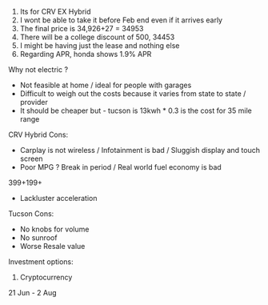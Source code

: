 1. Its for CRV EX Hybrid
2. I wont be able to take it before Feb end even if it arrives early
3. The final price is 34,926+27 = 34953
4. There will be a college discount of 500, 34453
5. I might be having just the lease and nothing else
6. Regarding APR, honda shows 1.9% APR


Why not electric ?
- Not feasible at home / ideal for people with garages
- Difficult to weigh out the costs because it varies from state to state / provider 
- It should be cheaper but - tucson is 13kwh * 0.3 is the cost for 35 mile range

CRV Hybrid
Cons:
- Carplay is not wireless / Infotainment is bad / Sluggish display and touch screen
- Poor MPG ? Break in period / Real world fuel economy is bad

399+199+
- Lackluster acceleration

Tucson
Cons:
- No knobs for volume
- No sunroof
- Worse Resale value

Investment options:
1. Cryptocurrency


21 Jun - 2 Aug